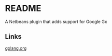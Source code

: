 README
======
A Netbeans plugin that adds support for Google Go

Links
-----
[golang.org](http://golang.org)